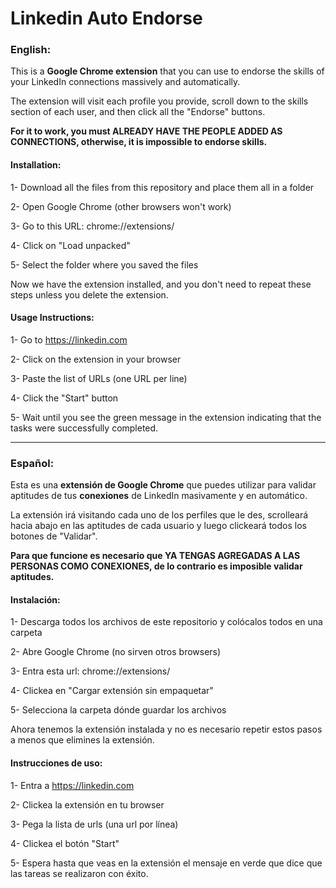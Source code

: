 # Linkedin Auto Endorse


### English:

This is a **Google Chrome extension** that you can use to endorse the skills of your LinkedIn connections massively and automatically.

The extension will visit each profile you provide, scroll down to the skills section of each user, and then click all the "Endorse" buttons.

**For it to work, you must ALREADY HAVE THE PEOPLE ADDED AS CONNECTIONS, otherwise, it is impossible to endorse skills.**

#### Installation:

1- Download all the files from this repository and place them all in a folder

2- Open Google Chrome (other browsers won't work)

3- Go to this URL: chrome://extensions/

4- Click on "Load unpacked"

5- Select the folder where you saved the files

Now we have the extension installed, and you don't need to repeat these steps unless you delete the extension.

#### Usage Instructions:

1- Go to https://linkedin.com

2- Click on the extension in your browser

3- Paste the list of URLs (one URL per line)

4- Click the "Start" button

5- Wait until you see the green message in the extension indicating that the tasks were successfully completed.

***

### Español:

Esta es una **extensión de Google Chrome** que puedes utilizar para validar aptitudes de tus **conexiones** de LinkedIn masivamente y en automático.

La extensión irá visitando cada uno de los perfiles que le des, scrolleará hacia abajo en las aptitudes de cada usuario y luego clickeará todos los botones de "Validar".


**Para que funcione es necesario que YA TENGAS AGREGADAS A LAS PERSONAS COMO CONEXIONES, de lo contrario es imposible validar aptitudes.**


#### Instalación:

1- Descarga todos los archivos de este repositorio y colócalos todos en una carpeta 

2- Abre Google Chrome (no sirven otros browsers)

3- Entra esta url:   chrome://extensions/

4- Clickea en "Cargar extensión sin empaquetar"

5- Selecciona la carpeta dónde guardar los archivos

Ahora tenemos la extensión instalada y no es necesario repetir estos pasos a menos que elimines la extensión.


#### Instrucciones de uso:

1- Entra a https://linkedin.com

2- Clickea la extensión en tu browser

3- Pega la lista de urls (una url por línea)

4- Clickea el botón "Start"

5- Espera hasta que veas en la extensión el mensaje en verde que dice que las tareas se realizaron con éxito.

